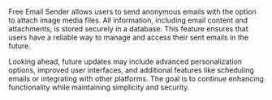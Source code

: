 Free Email Sender allows users to send anonymous emails with the option to attach image media files. All information, including email content and attachments, is stored securely in a database. This feature ensures that users have a reliable way to manage and access their sent emails in the future.

Looking ahead, future updates may include advanced personalization options, improved user interfaces, and additional features like scheduling emails or integrating with other platforms. The goal is to continue enhancing functionality while maintaining simplicity and security.
